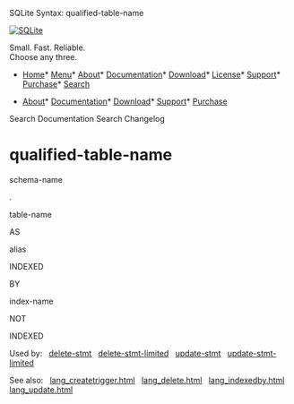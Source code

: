 




SQLite Syntax: qualified\-table\-name




[![SQLite](../images/sqlite370_banner.gif)](../index.html)


Small. Fast. Reliable.  
Choose any three.


* [Home](../index.html)* [Menu](javascript:void(0))* [About](../about.html)* [Documentation](../docs.html)* [Download](../download.html)* [License](../copyright.html)* [Support](../support.html)* [Purchase](../prosupport.html)* [Search](javascript:void(0))




* [About](../about.html)* [Documentation](../docs.html)* [Download](../download.html)* [Support](../support.html)* [Purchase](../prosupport.html)






Search Documentation
Search Changelog







# qualified\-table\-name








schema\-name



.



table\-name



AS



alias









INDEXED



BY



index\-name

NOT



INDEXED


















  


Used by:   [delete\-stmt](./delete-stmt.html)   [delete\-stmt\-limited](./delete-stmt-limited.html)   [update\-stmt](./update-stmt.html)   [update\-stmt\-limited](./update-stmt-limited.html)  

See also:   [lang\_createtrigger.html](../lang_createtrigger.html)   [lang\_delete.html](../lang_delete.html)   [lang\_indexedby.html](../lang_indexedby.html)   [lang\_update.html](../lang_update.html)

